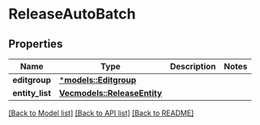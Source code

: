 # ReleaseAutoBatch

## Properties
Name | Type | Description | Notes
------------ | ------------- | ------------- | -------------
**editgroup** | [***models::Editgroup**](editgroup.md) |  | 
**entity_list** | [**Vec<models::ReleaseEntity>**](release_entity.md) |  | 

[[Back to Model list]](../README.md#documentation-for-models) [[Back to API list]](../README.md#documentation-for-api-endpoints) [[Back to README]](../README.md)



